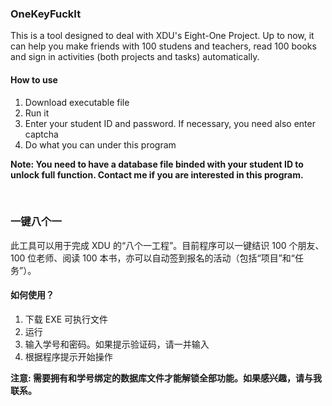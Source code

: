 ### OneKeyFuckIt
This is a tool designed to deal with XDU's Eight-One Project. Up to now, it can help you make friends with 100 studens and teachers, read 100 books and sign in activities (both projects and tasks) automatically.

#### How to use
1. Download executable file
2. Run it
3. Enter your student ID and password. If necessary, you need also enter captcha
4. Do what you can under this program

**Note: You need to have a database file binded with your student ID to unlock full function. Contact me if you are interested in this program.**

<br/>

### 一键八个一
此工具可以用于完成 XDU 的“八个一工程”。目前程序可以一键结识 100 个朋友、100 位老师、阅读 100 本书，亦可以自动签到报名的活动（包括“项目”和“任务”）。

#### 如何使用？
1. 下载 EXE 可执行文件
2. 运行
3. 输入学号和密码。如果提示验证码，请一并输入
4. 根据程序提示开始操作

**注意: 需要拥有和学号绑定的数据库文件才能解锁全部功能。如果感兴趣，请与我联系。**